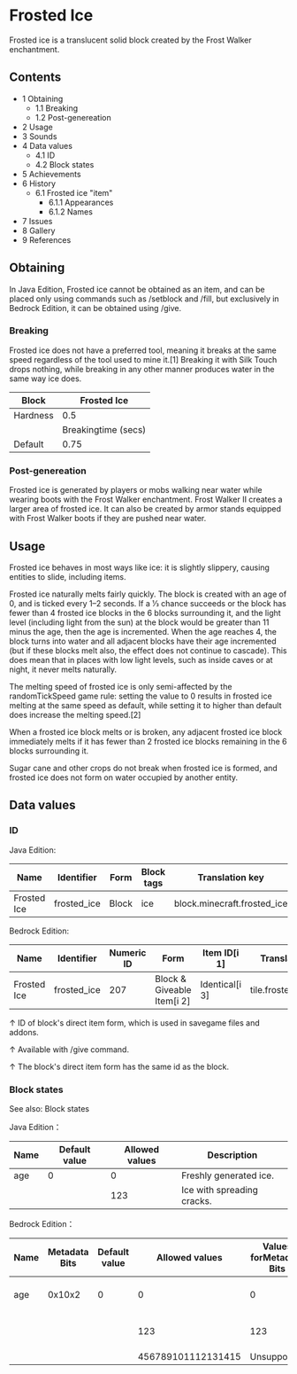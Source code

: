 # Frosted Ice
Frosted ice is a translucent solid block created by the Frost Walker enchantment.

## Contents
- 1 Obtaining
	- 1.1 Breaking
	- 1.2 Post-genereation
- 2 Usage
- 3 Sounds
- 4 Data values
	- 4.1 ID
	- 4.2 Block states
- 5 Achievements
- 6 History
	- 6.1 Frosted ice "item"
		- 6.1.1 Appearances
		- 6.1.2 Names
- 7 Issues
- 8 Gallery
- 9 References

## Obtaining
In Java Edition, Frosted ice cannot be obtained as an item, and can be placed only using commands such as /setblock and /fill, but exclusively in Bedrock Edition, it can be obtained using /give. 

### Breaking
Frosted ice does not have a preferred tool, meaning it breaks at the same speed regardless of the tool used to mine it.[1] Breaking it with Silk Touch drops nothing, while breaking in any other manner produces water in the same way ice does.

| Block    | Frosted Ice         |
|----------|---------------------|
| Hardness | 0.5                 |
|          | Breakingtime (secs) |
| Default  | 0.75                |

### Post-genereation
Frosted ice is generated by players or mobs walking near water while wearing boots with the Frost Walker enchantment. Frost Walker II creates a larger area of frosted ice. It can also be created by armor stands equipped with Frost Walker boots if they are pushed near water.

## Usage
Frosted ice behaves in most ways like ice: it is slightly slippery, causing entities to slide, including items.

Frosted ice naturally melts fairly quickly. The block is created with an age of 0, and is ticked every 1–2 seconds. If a 1⁄3 chance succeeds or the block has fewer than 4 frosted ice blocks in the 6 blocks surrounding it, and the light level (including light from the sun) at the block would be greater than 11 minus the age, then the age is incremented. When the age reaches 4, the block turns into water and all adjacent blocks have their age incremented (but if these blocks melt also, the effect does not continue to cascade). This does mean that in places with low light levels, such as inside caves or at night, it never melts naturally.

The melting speed of frosted ice is only semi-affected by the randomTickSpeed game rule: setting the value to 0 results in frosted ice melting at the same speed as default, while setting it to higher than default does increase the melting speed.[2]

When a frosted ice block melts or is broken, any adjacent frosted ice block immediately melts if it has fewer than 2 frosted ice blocks remaining in the 6 blocks surrounding it.

Sugar cane and other crops do not break when frosted ice is formed, and frosted ice does not form on water occupied by another entity.

## Data values
### ID
Java Edition:

| Name        | Identifier  | Form  | Block tags | Translation key             |
|-------------|-------------|-------|------------|-----------------------------|
| Frosted Ice | frosted_ice | Block | ice        | block.minecraft.frosted_ice |

Bedrock Edition:

| Name        | Identifier  | Numeric ID | Form                       | Item ID[i 1]   | Translation key       |
|-------------|-------------|------------|----------------------------|----------------|-----------------------|
| Frosted Ice | frosted_ice | 207        | Block & Giveable Item[i 2] | Identical[i 3] | tile.frosted_ice.name |


↑ ID of block's direct item form, which is used in savegame files and addons.

↑ Available with /give command.

↑ The block's direct item form has the same id as the block.


### Block states
See also: Block states

Java Edition：

| Name | Default value | Allowed values | Description                |
|------|---------------|----------------|----------------------------|
| age  | 0             | 0              | Freshly generated ice.     |
|      |               | 123            | Ice with spreading cracks. |

Bedrock Edition：

| Name | Metadata Bits | Default value | Allowed values     | Values forMetadata Bits | Description                |
|------|---------------|---------------|--------------------|-------------------------|----------------------------|
| age  | 0x10x2        | 0             | 0                  | 0                       | Freshly generated ice.     |
|      |               |               | 123                | 123                     | Ice with spreading cracks. |
|      |               |               | 456789101112131415 | Unsupported             | Unused                     |



